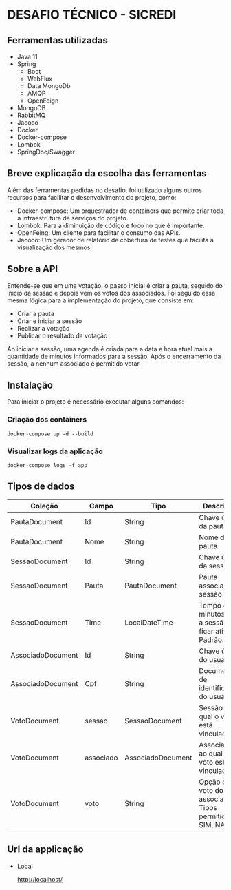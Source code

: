 # DESAFIO TÉCNICO - SICREDI

## Ferramentas utilizadas
- Java 11
- Spring
    - Boot
    - WebFlux
    - Data MongoDb
    - AMQP
    - OpenFeign
- MongoDB
- RabbitMQ
- Jacoco
- Docker
- Docker-compose
- Lombok
- SpringDoc/Swagger

## Breve explicação da escolha das ferramentas
Além das ferramentas pedidas no desafio, foi utilizado alguns outros recursos para facilitar o desenvolvimento do projeto, como:
- Docker-compose: Um orquestrador de containers que permite criar toda a infraestrutura de serviços do projeto.
- Lombok: Para a diminuição de código e foco no que é importante.
- OpenFeing: Um cliente para facilitar o consumo das APIs.
- Jacoco: Um gerador de relatório de cobertura de testes que facilita a visualização dos mesmos.

## Sobre a API
Entende-se que em uma votação, o passo inicial é criar a pauta, seguido do inicio da sessão e depois vem os votos dos associados. Foi seguido essa mesma lógica para a implementação do projeto, que consiste em:
- Criar a pauta
- Criar e iniciar a sessão
- Realizar a votação
- Publicar o resultado da votação

Ao iniciar a sessão, uma agenda é criada para a data e hora atual mais a quantidade de minutos informados para a sessão. Após o encerramento da sessão, a nenhum associado é permitido votar.

## Instalação
Para iniciar o projeto é necessário executar alguns comandos:
### Criação dos containers
    docker-compose up -d --build
### Visualizar logs da aplicação
    docker-compose logs -f app
## Tipos de dados
| Coleção | Campo | Tipo | Descrição |
|---|---|---|---|
|PautaDocument|Id|String|Chave única da pauta|
|PautaDocument|Nome|String|Nome da pauta|
|SessaoDocument|Id|String|Chave única da sessão|
|SessaoDocument|Pauta|PautaDocument|Pauta associada a sessão|
|SessaoDocument|Time|LocalDateTime|Tempo em minutos que a sessão vai ficar ativa. Padrão: 1|
|AssociadoDocument|Id|String|Chave única do usuário|
|AssociadoDocument|Cpf|String|Documento de identificação do usuário|
|VotoDocument|sessao|SessaoDocument|Sessão ao qual o voto está vinculado|
|VotoDocument|associado|AssociadoDocument|Associado ao qual o voto está vinculado|
|VotoDocument|voto|String|Opção de voto do associado. Tipos permitidos: SIM, NAO|
## Url da applicação
- Local

  [http://localhost/](http://localhost/)